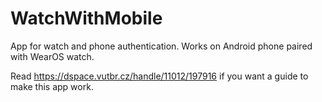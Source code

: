 # WatchWithMobile
App for watch and phone authentication. 
Works on Android phone paired with WearOS watch. 

Read https://dspace.vutbr.cz/handle/11012/197916 if you want a guide to make this app work. 

